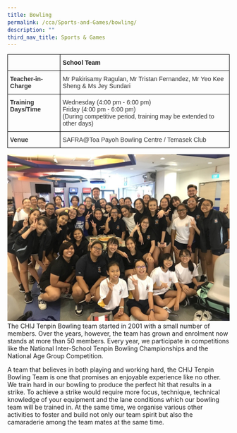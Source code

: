 ```yaml
---
title: Bowling
permalink: /cca/Sports-and-Games/bowling/
description: ""
third_nav_title: Sports & Games
---
```

<style type="text/css">
.tg  {border-collapse:collapse;border-spacing:0;}
.tg td{border-color:black;border-style:solid;border-width:1px;font-family:Arial, sans-serif;font-size:14px;
  overflow:hidden;padding:10px 5px;word-break:normal;}
.tg th{border-color:black;border-style:solid;border-width:1px;font-family:Arial, sans-serif;font-size:14px;
  font-weight:normal;overflow:hidden;padding:10px 5px;word-break:normal;}
.tg .tg-1wig{font-weight:bold;text-align:left;vertical-align:top}
.tg .tg-ujx6{color:#333;text-align:left;vertical-align:top}
.tg .tg-pvk6{color:#333;text-align:left;vertical-align:middle}
.tg .tg-osjb{color:#333;font-weight:bold;text-align:left;vertical-align:top}
</style>
<table class="tg">
<thead>
  <tr>
    <th class="tg-osjb"></th>
    <th class="tg-1wig">School Team</th>
  </tr>
</thead>
<tbody>
  <tr>
    <td class="tg-osjb">Teacher-in-Charge<br></td>
    <td class="tg-pvk6"><span style="color:inherit;background-color:transparent">Mr Pakirisamy Ragulan, Mr Tristan Fernandez, Mr Yeo Kee Sheng &amp; Ms Jey Sundari</span><br></td>
  </tr>
  <tr>
    <td class="tg-osjb">Training Days/Time<br></td>
    <td class="tg-ujx6">Wednesday (4:00 pm - 6:00 pm) <br>Friday (4:00 pm - 6:00 pm) <br>(During competitive period, training may be extended to other days)</td>
  </tr>
  <tr>
    <td class="tg-osjb">Venue</td>
    <td class="tg-pvk6"><span style="color:inherit;background-color:transparent">SAFRA@Toa Payoh Bowling Centre / Temasek Club</span></td>
  </tr>
</tbody>
</table>

![](/images/Tenpin%20Bowling%201.jpg)
The CHIJ Tenpin Bowling team started in 2001 with a small number of members. Over the years, however, the team has grown and enrolment now stands at more than 50 members. Every year, we participate in competitions like the National Inter-School Tenpin Bowling Championships and the National Age Group Competition.

  

A team that believes in both playing and working hard, the CHIJ Tenpin Bowling Team is one that promises an enjoyable experience like no other. We train hard in our bowling to produce the perfect hit that results in a strike. To achieve a strike would require more focus, technique, technical knowledge of your equipment and the lane conditions which our bowling team will be trained in. At the same time, we organise various other activities to foster and build not only our team spirit but also the camaraderie among the team mates at the same time.